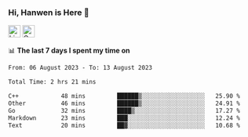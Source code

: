 ### Hi, Hanwen is Here 👋
<p>
	<a href="https://www.linkedin.com/in/liu-hanwen/"><img src="https://img.shields.io/badge/@hanwen-0A66C2?style=flat&logo=LinkedIn&logoColor=white" alt="Linkedin"  height="25px"/></a> 
	<a href="https://scholar.google.com/citations?user=HDF0su0AAAAJ"><img src="https://img.shields.io/badge/scholar-4385FE.svg?&style=plastic&logo=google-scholar&logoColor=white" alt="Google Scholar" height="25px"> </a>
</p>

📊 **The last 7 days I spent my time on** 
<!--START_SECTION:waka-->

```txt
From: 06 August 2023 - To: 13 August 2023

Total Time: 2 hrs 21 mins

C++            48 mins         ██████▒░░░░░░░░░░░░░░░░░░   25.90 %
Other          46 mins         ██████▒░░░░░░░░░░░░░░░░░░   24.91 %
Go             32 mins         ████▒░░░░░░░░░░░░░░░░░░░░   17.27 %
Markdown       23 mins         ███░░░░░░░░░░░░░░░░░░░░░░   12.24 %
Text           20 mins         ██▓░░░░░░░░░░░░░░░░░░░░░░   10.68 %
```

<!--END_SECTION:waka-->


<!--
**david990917/david990917** is a ✨ _special_ ✨ repository because its `README.md` (this file) appears on your GitHub profile.

Here are some ideas to get you started:

- 🔭 I’m currently working on ...
- 🌱 I’m currently learning ...
- 👯 I’m looking to collaborate on ...
- 🤔 I’m looking for help with ...
- 💬 Ask me about ...
- 📫 How to reach me: ...
- 😄 Pronouns: ...
- ⚡ Fun fact: ...
-->
